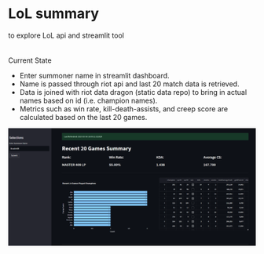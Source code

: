 # LoL summary
to explore LoL api and streamlit tool   
\
\
Current State  

- Enter summoner name in streamlit dashboard.
- Name is passed through riot api and last 20 match data is retrieved.
- Data is joined with riot data dragon (static data repo) to bring in actual names based on id (i.e. champion names).
- Metrics such as win rate, kill-death-assists, and creep score are calculated based on the last 20 games. 


![alt text](/images/screenshot.PNG)

